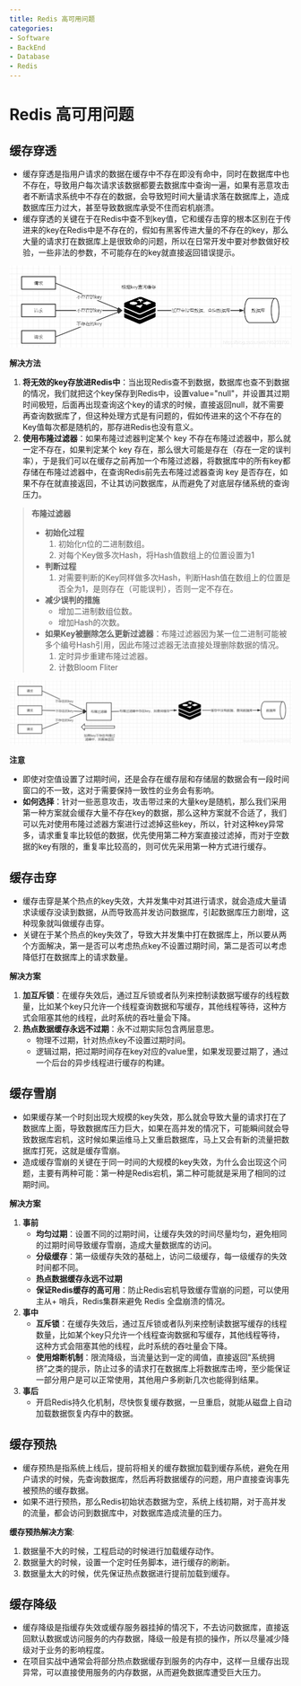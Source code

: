 ```yaml
---
title: Redis 高可用问题
categories:
- Software
- BackEnd
- Database
- Redis
---
```

# Redis 高可用问题

## 缓存穿透

- 缓存穿透是指用户请求的数据在缓存中不存在即没有命中，同时在数据库中也不存在，导致用户每次请求该数据都要去数据库中查询一遍，如果有恶意攻击者不断请求系统中不存在的数据，会导致短时间大量请求落在数据库上，造成数据库压力过大，甚至导致数据库承受不住而宕机崩溃。
- 缓存穿透的关键在于在Redis中查不到key值，它和缓存击穿的根本区别在于传进来的key在Redis中是不存在的，假如有黑客传进大量的不存在的key，那么大量的请求打在数据库上是很致命的问题，所以在日常开发中要对参数做好校验，一些非法的参数，不可能存在的key就直接返回错误提示。

![](https://raw.githubusercontent.com/LuShan123888/Files/main/Pictures/2021-04-23-watermark,type_ZmFuZ3poZW5naGVpdGk,shadow_10,text_aHR0cHM6Ly9ibG9nLmNzZG4ubmV0L2E3NDUyMzM3MDA=,size_16,color_FFFFFF,t_70.png)

**解决方法**

1. **将无效的key存放进Redis中**：当出现Redis查不到数据，数据库也查不到数据的情况，我们就把这个key保存到Redis中，设置value="null"，并设置其过期时间极短，后面再出现查询这个key的请求的时候，直接返回null，就不需要再查询数据库了，但这种处理方式是有问题的，假如传进来的这个不存在的Key值每次都是随机的，那存进Redis也没有意义。
2. **使用布隆过滤器**：如果布隆过滤器判定某个 key 不存在布隆过滤器中，那么就一定不存在，如果判定某个 key 存在，那么很大可能是存在（存在一定的误判率），于是我们可以在缓存之前再加一个布隆过滤器，将数据库中的所有key都存储在布隆过滤器中，在查询Redis前先去布隆过滤器查询 key 是否存在，如果不存在就直接返回，不让其访问数据库，从而避免了对底层存储系统的查询压力。

> **布隆过滤器**
>
> - **初始化过程**
>     1. 初始化n位的二进制数组。
>     2. 对每个Key做多次Hash，将Hash值数组上的位置设置为1
> - **判断过程**
>     1. 对需要判断的Key同样做多次Hash，判断Hash值在数组上的位置是否全为1，是则存在（可能误判），否则一定不存在。
> - **减少误判的措施**
>     - 增加二进制数组位数。
>     - 增加Hash的次数。
> - **如果Key被删除怎么更新过滤器**：布隆过滤器因为某一位二进制可能被多个编号Hash引用，因此布隆过滤器无法直接处理删除数据的情况。
>     1. 定时异步重建布隆过滤器。
>     2. 计数Bloom Fliter

![](https://raw.githubusercontent.com/LuShan123888/Files/main/Pictures/2021-04-23-watermark,type_ZmFuZ3poZW5naGVpdGk,shadow_10,text_aHR0cHM6Ly9ibG9nLmNzZG4ubmV0L2E3NDUyMzM3MDA=,size_16,color_FFFFFF,t_70-20210423110113995.png)

**注意**

- 即使对空值设置了过期时间，还是会存在缓存层和存储层的数据会有一段时间窗口的不一致，这对于需要保持一致性的业务会有影响。
- **如何选择**：针对一些恶意攻击，攻击带过来的大量key是随机，那么我们采用第一种方案就会缓存大量不存在key的数据，那么这种方案就不合适了，我们可以先对使用布隆过滤器方案进行过滤掉这些key，所以，针对这种key异常多，请求重复率比较低的数据，优先使用第二种方案直接过滤掉，而对于空数据的key有限的，重复率比较高的，则可优先采用第一种方式进行缓存。

## 缓存击穿

- 缓存击穿是某个热点的key失效，大并发集中对其进行请求，就会造成大量请求读缓存没读到数据，从而导致高并发访问数据库，引起数据库压力剧增，这种现象就叫做缓存击穿。
- 关键在于某个热点的key失效了，导致大并发集中打在数据库上，所以要从两个方面解决，第一是否可以考虑热点key不设置过期时间，第二是否可以考虑降低打在数据库上的请求数量。

**解决方案**

1. **加互斥锁**：在缓存失效后，通过互斥锁或者队列来控制读数据写缓存的线程数量，比如某个key只允许一个线程查询数据和写缓存，其他线程等待，这种方式会阻塞其他的线程，此时系统的吞吐量会下降。
2. **热点数据缓存永远不过期**：永不过期实际包含两层意思。
   - 物理不过期，针对热点key不设置过期时间。
   - 逻辑过期，把过期时间存在key对应的value里，如果发现要过期了，通过一个后台的异步线程进行缓存的构建。

## 缓存雪崩

- 如果缓存某一个时刻出现大规模的key失效，那么就会导致大量的请求打在了数据库上面，导致数据库压力巨大，如果在高并发的情况下，可能瞬间就会导致数据库宕机，这时候如果运维马上又重启数据库，马上又会有新的流量把数据库打死，这就是缓存雪崩。
- 造成缓存雪崩的关键在于同一时间的大规模的key失效，为什么会出现这个问题，主要有两种可能：第一种是Redis宕机，第二种可能就是采用了相同的过期时间。

**解决方案**

1. **事前**
    - **均匀过期**：设置不同的过期时间，让缓存失效的时间尽量均匀，避免相同的过期时间导致缓存雪崩，造成大量数据库的访问。
    - **分级缓存**：第一级缓存失效的基础上，访问二级缓存，每一级缓存的失效时间都不同。
    - **热点数据缓存永远不过期**
    - **保证Redis缓存的高可用**：防止Redis宕机导致缓存雪崩的问题，可以使用主从+ 哨兵，Redis集群来避免 Redis 全盘崩溃的情况。
2. **事中**
    - **互斥锁**：在缓存失效后，通过互斥锁或者队列来控制读数据写缓存的线程数量，比如某个key只允许一个线程查询数据和写缓存，其他线程等待，这种方式会阻塞其他的线程，此时系统的吞吐量会下降。
    - **使用熔断机制**：限流降级，当流量达到一定的阈值，直接返回"系统拥挤”之类的提示，防止过多的请求打在数据库上将数据库击垮，至少能保证一部分用户是可以正常使用，其他用户多刷新几次也能得到结果。
3. **事后**
    - 开启Redis持久化机制，尽快恢复缓存数据，一旦重启，就能从磁盘上自动加载数据恢复内存中的数据。

## 缓存预热

- 缓存预热是指系统上线后，提前将相关的缓存数据加载到缓存系统，避免在用户请求的时候，先查询数据库，然后再将数据缓存的问题，用户直接查询事先被预热的缓存数据。
- 如果不进行预热，那么Redis初始状态数据为空，系统上线初期，对于高并发的流量，都会访问到数据库中，对数据库造成流量的压力。

**缓存预热解决方案**:

1. 数据量不大的时候，工程启动的时候进行加载缓存动作。
2. 数据量大的时候，设置一个定时任务脚本，进行缓存的刷新。
3. 数据量太大的时候，优先保证热点数据进行提前加载到缓存。

## 缓存降级

- 缓存降级是指缓存失效或缓存服务器挂掉的情况下，不去访问数据库，直接返回默认数据或访问服务的内存数据，降级一般是有损的操作，所以尽量减少降级对于业务的影响程度。
- 在项目实战中通常会将部分热点数据缓存到服务的内存中，这样一旦缓存出现异常，可以直接使用服务的内存数据，从而避免数据库遭受巨大压力。
